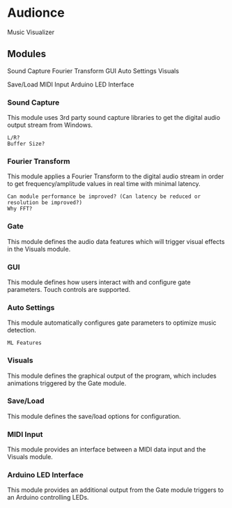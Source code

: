 # Audionce
Music Visualizer

## Modules
Sound Capture
Fourier Transform
GUI
Auto Settings
Visuals

Save/Load
MIDI Input
Arduino LED Interface

### Sound Capture
This module uses 3rd party sound capture libraries to get the digital audio output stream from Windows.

```
L/R?
Buffer Size?
```

### Fourier Transform
This module applies a Fourier Transform to the digital audio stream in order to get frequency/amplitude values in real time with minimal latency.

```
Can module performance be improved? (Can latency be reduced or resolution be improved?)
Why FFT?
```

### Gate
This module defines the audio data features which will trigger visual effects in the Visuals module.

### GUI
This module defines how users interact with and configure gate parameters. Touch controls are supported.

### Auto Settings
This module automatically configures gate parameters to optimize music detection.

```
ML Features
```

### Visuals
This module defines the graphical output of the program, which includes animations triggered by the Gate module.

### Save/Load
This module defines the save/load options for configuration.

### MIDI Input
This module provides an interface between a MIDI data input and the Visuals module.

### Arduino LED Interface
This module provides an additional output from the Gate module triggers to an Arduino controlling LEDs.
